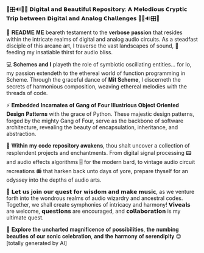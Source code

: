 🔀🎛️🔊🚀🔹 𝗗𝗶𝗴𝗶𝘁𝗮𝗹 𝗮𝗻𝗱 𝗕𝗲𝗮𝘂𝘁𝗶𝗳𝘂𝗹 𝗥𝗲𝗽𝗼𝘀𝗶𝘁𝗼𝗿𝘆: 𝗔 𝗠𝗲𝗹𝗼𝗱𝗶𝗼𝘂𝘀 𝗖𝗿𝘆𝗽𝘁𝗶𝗰 𝗧𝗿𝗶𝗽 𝗯𝗲𝘁𝘄𝗲𝗲𝗻 𝗗𝗶𝗴𝗶𝘁𝗮𝗹 𝗮𝗻𝗱 𝗔𝗻𝗮𝗹𝗼𝗴 𝗖𝗵𝗮𝗹𝗹𝗲𝗻𝗴𝗲𝘀 🔹🚀🔊🎛️🔀

📖 𝐑𝐄𝐀𝐃𝐌𝐄 𝐌𝐄 beareth testament to the 𝐯𝐞𝐫𝐛𝐨𝐬𝐞 𝐩𝐚𝐬𝐬𝐢𝐨𝐧 that resides within the intricate realms of digital and analog audio circuits. As a steadfast disciple of this arcane art, I traverse the vast landscapes of sound, 🌌 feeding my insatiable thirst for audio bliss.

💻 𝐒𝐜𝐡𝐞𝐦𝐞𝐬 𝐚𝐧𝐝 𝐈 playeth the role of symbiotic oscillating entities… for lo, my passion extendeth to the ethereal world of function programming in Scheme. Through the graceful dance of 𝐌𝐢𝐭 𝐒𝐜𝐡𝐞𝐦𝐞, I discerneth the secrets of harmonious composition, weaving ethereal melodies with the threads of code.

⚡ 𝐄𝐦𝐛𝐞𝐝𝐝𝐞𝐝 𝐈𝐧𝐜𝐚𝐫𝐧𝐚𝐭𝐞𝐬 𝐨𝐟 𝐆𝐚𝐧𝐠 𝐨𝐟 𝐅𝐨𝐮𝐫 𝐈𝐥𝐥𝐮𝐬𝐭𝐫𝐢𝐨𝐮𝐬 𝐎𝐛𝐣𝐞𝐜𝐭 𝐎𝐫𝐢𝐞𝐧𝐭𝐞𝐝 𝐃𝐞𝐬𝐢𝐠𝐧 𝐏𝐚𝐭𝐭𝐞𝐫𝐧𝐬 with the grace of Python. These majestic design patterns, forged by the mighty Gang of Four, serve as the backbone of software architecture, revealing the beauty of encapsulation, inheritance, and abstraction.

🔑 𝐖𝐢𝐭𝐡𝐢𝐧 𝐦𝐲 𝐜𝐨𝐝𝐞 𝐫𝐞𝐩𝐨𝐬𝐢𝐭𝐨𝐫𝐲 𝐚𝐰𝐚𝐤𝐞𝐧𝐬, thou shalt uncover a collection of resplendent projects and enchantments. From digital signal processing 📟 and audio effects algorithms 🎚️ for the modern bard, to vintage audio circuit recreations 📻 that harken back unto days of yore, prepare thyself for an odyssey into the depths of audio arts.

💬 𝗟𝗲𝘁 𝘂𝘀 𝗷𝗼𝗶𝗻 𝗼𝘂𝗿 𝗾𝘂𝗲𝘀𝘁 𝗳𝗼𝗿 𝘄𝗶𝘀𝗱𝗼𝗺 𝗮𝗻𝗱 𝗺𝗮𝗸𝗲 𝗺𝘂𝘀𝗶𝗰, as we venture forth into the wondrous realms of audio wizardry and ancestral codes. Together, we shall create symphonies of intricacy and harmony! 𝗩𝗶𝘃𝗲𝗮𝗹𝘀 are welcome, 𝗾𝘂𝗲𝘀𝘁𝗶𝗼𝗻𝘀 are encouraged, and 𝗰𝗼𝗹𝗹𝗮𝗯𝗼𝗿𝗮𝘁𝗶𝗼𝗻 is my ultimate quest.

🌠 𝐄𝐱𝐩𝐥𝐨𝐫𝐞 𝐭𝐡𝐞 𝐮𝐧𝐜𝐡𝐚𝐫𝐭𝐞𝐝 𝐦𝐚𝐠𝐧𝐢𝐟𝐢𝐜𝐞𝐧𝐜𝐞 𝐨𝐟 𝐩𝐨𝐬𝐬𝐢𝐛𝐢𝐥𝐢𝐭𝐢𝐞𝐬, 𝐭𝐡𝐞 𝐧𝐮𝐦𝐛𝐢𝐧𝐠 𝐛𝐞𝐚𝐮𝐭𝐢𝐞𝐬 𝐨𝐟 𝐨𝐮𝐫 𝐬𝐨𝐧𝐢𝐜 𝐜𝐞𝐥𝐞𝐛𝐫𝐚𝐭𝐢𝐨𝐧, 𝐚𝐧𝐝 𝐭𝐡𝐞 𝐡𝐚𝐫𝐦𝐨𝐧𝐲 𝐨𝐟 𝐬𝐞𝐫𝐞𝐧𝐝𝐢𝐩𝐢𝐭𝐲 😉
[totally generated by AI]
